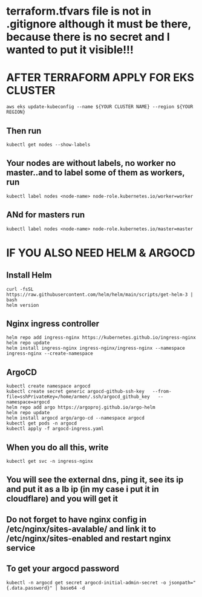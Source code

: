 # terraform.tfvars file is not in .gitignore although it must be there, because there is no secret and I wanted to put it visible!!!

# AFTER TERRAFORM APPLY FOR EKS CLUSTER

```
aws eks update-kubeconfig --name ${YOUR CLUSTER NAME} --region ${YOUR REGION}
```
## Then run
```
kubectl get nodes --show-labels
```
## Your nodes are without labels, no worker no master..and to label some of them as workers, run 
```
kubectl label nodes <node-name> node-role.kubernetes.io/worker=worker
```
## ANd for masters run
```
kubectl label nodes <node-name> node-role.kubernetes.io/master=master
```

# IF YOU ALSO NEED HELM & ARGOCD

## Install Helm
```
curl -fsSL https://raw.githubusercontent.com/helm/helm/main/scripts/get-helm-3 | bash
helm version
```
## Nginx ingress controller
```
helm repo add ingress-nginx https://kubernetes.github.io/ingress-nginx
helm repo update
helm install ingress-nginx ingress-nginx/ingress-nginx --namespace ingress-nginx --create-namespace
```

## ArgoCD
```
kubectl create namespace argocd
kubectl create secret generic argocd-github-ssh-key   --from-file=sshPrivateKey=/home/armen/.ssh/argocd_github_key   --namespace=argocd
helm repo add argo https://argoproj.github.io/argo-helm
helm repo update
helm install argocd argo/argo-cd --namespace argocd
kubectl get pods -n argocd
kubectl apply -f argocd-ingress.yaml
```

## When you do all this, write
```
kubectl get svc -n ingress-nginx
```
## You will see the external dns, ping it, see its ip and put it as a lb ip (in my case i put it in cloudflare) and you will get it
## Do not forget to have nginx config in /etc/nginx/sites-avalable/ and link it to /etc/nginx/sites-enabled and restart nginx service
## To get your argocd password
```
kubectl -n argocd get secret argocd-initial-admin-secret -o jsonpath="{.data.password}" | base64 -d
```
